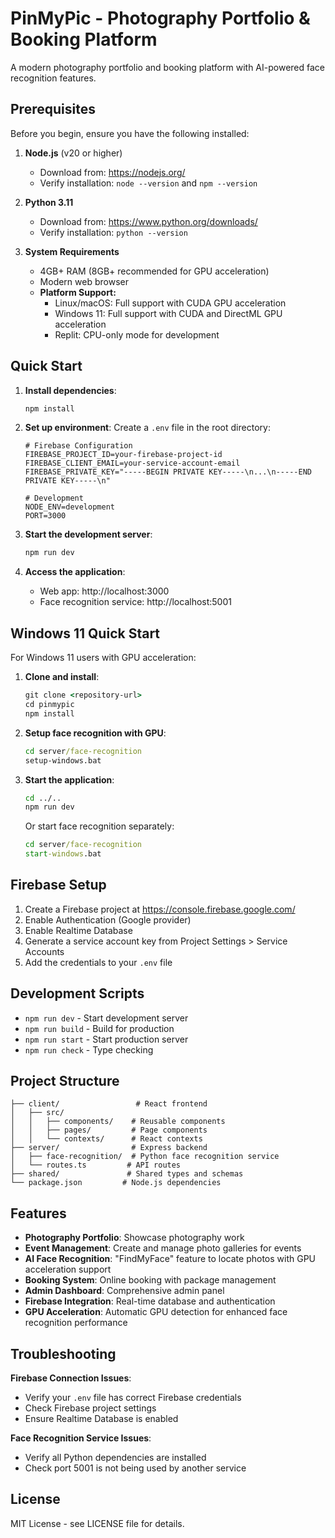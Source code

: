 # PinMyPic - Photography Portfolio & Booking Platform

A modern photography portfolio and booking platform with AI-powered face recognition features.

## Prerequisites

Before you begin, ensure you have the following installed:

1. **Node.js** (v20 or higher)
   - Download from: https://nodejs.org/
   - Verify installation: `node --version` and `npm --version`

2. **Python 3.11**
   - Download from: https://www.python.org/downloads/
   - Verify installation: `python --version`

3. **System Requirements**
   - 4GB+ RAM (8GB+ recommended for GPU acceleration)
   - Modern web browser
   - **Platform Support:**
     - Linux/macOS: Full support with CUDA GPU acceleration
     - Windows 11: Full support with CUDA and DirectML GPU acceleration
     - Replit: CPU-only mode for development

## Quick Start

1. **Install dependencies**:
   ```bash
   npm install
   ```

2. **Set up environment**:
   Create a `.env` file in the root directory:
   ```env
   # Firebase Configuration
   FIREBASE_PROJECT_ID=your-firebase-project-id
   FIREBASE_CLIENT_EMAIL=your-service-account-email
   FIREBASE_PRIVATE_KEY="-----BEGIN PRIVATE KEY-----\n...\n-----END PRIVATE KEY-----\n"
   
   # Development
   NODE_ENV=development
   PORT=3000
   ```

3. **Start the development server**:
   ```bash
   npm run dev
   ```

4. **Access the application**:
   - Web app: http://localhost:3000
   - Face recognition service: http://localhost:5001

## Windows 11 Quick Start

For Windows 11 users with GPU acceleration:

1. **Clone and install**:
   ```cmd
   git clone <repository-url>
   cd pinmypic
   npm install
   ```

2. **Setup face recognition with GPU**:
   ```cmd
   cd server/face-recognition
   setup-windows.bat
   ```

3. **Start the application**:
   ```cmd
   cd ../..
   npm run dev
   ```

   Or start face recognition separately:
   ```cmd
   cd server/face-recognition
   start-windows.bat
   ```

## Firebase Setup

1. Create a Firebase project at https://console.firebase.google.com/
2. Enable Authentication (Google provider)
3. Enable Realtime Database
4. Generate a service account key from Project Settings > Service Accounts
5. Add the credentials to your `.env` file

## Development Scripts

- `npm run dev` - Start development server
- `npm run build` - Build for production
- `npm run start` - Start production server
- `npm run check` - Type checking

## Project Structure

```
├── client/                 # React frontend
│   ├── src/
│   │   ├── components/    # Reusable components
│   │   ├── pages/         # Page components
│   │   └── contexts/      # React contexts
├── server/                # Express backend
│   ├── face-recognition/  # Python face recognition service
│   └── routes.ts         # API routes
├── shared/               # Shared types and schemas
└── package.json         # Node.js dependencies
```

## Features

- **Photography Portfolio**: Showcase photography work
- **Event Management**: Create and manage photo galleries for events
- **AI Face Recognition**: "FindMyFace" feature to locate photos with GPU acceleration support
- **Booking System**: Online booking with package management
- **Admin Dashboard**: Comprehensive admin panel
- **Firebase Integration**: Real-time database and authentication
- **GPU Acceleration**: Automatic GPU detection for enhanced face recognition performance

## Troubleshooting

**Firebase Connection Issues**:
- Verify your `.env` file has correct Firebase credentials
- Check Firebase project settings
- Ensure Realtime Database is enabled

**Face Recognition Service Issues**:
- Verify all Python dependencies are installed
- Check port 5001 is not being used by another service

## License

MIT License - see LICENSE file for details.